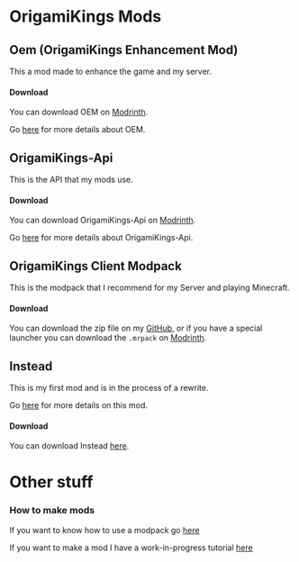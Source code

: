 # OrigamiKings Mods

## **Oem (OrigamiKings Enhancement Mod)**

This a mod made to enhance the game and my server.

#### **Download**

You can download OEM on [Modrinth](https://modrinth.com/mod/origamikings-enhancement-mod).

Go [here](./mods/OEM.md) for more details about OEM.

## **OrigamiKings-Api**

This is the API that my mods use.

#### **Download**

You can download OrigamiKings-Api on [Modrinth](https://modrinth.com/mod/origamikings-api).

Go [here](./mods/OrigamiKings-API.md) for more details about OrigamiKings-Api.

## OrigamiKings Client Modpack
This is the modpack that I recommend for my Server and playing Minecraft.

#### **Download**
You can download the zip file on my [GitHub](https://github.com/OrigamiKing3612/OrigamiKings-Client-Modpack),
or if you have a special launcher you can download the `.mrpack` on [Modrinth](https://modrinth.com/modpack/origamikings-client-modpack).

## **Instead**
This is my first mod and is in the process of a rewrite. 

Go [here](./mods/instead.md) for more details on this mod.

#### **Download**

You can download Instead [here](https://modrinth.com/mod/instead-mod).

# Other stuff 
### How to make mods
If you want to know how to use a modpack go [here](./other/How_to_use_mods.md)

If you want to make a mod I have a work-in-progress tutorial [here](https://howtomakemods.origamiking.net)
